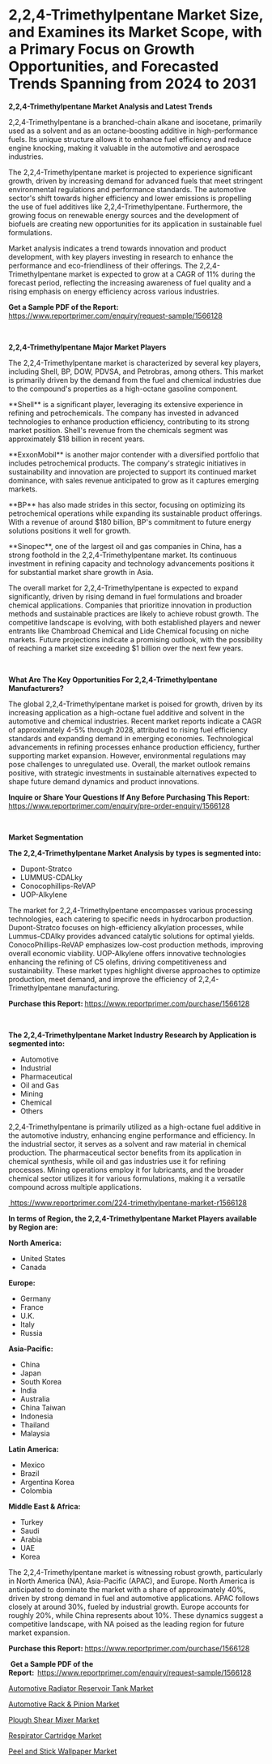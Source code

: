 <p><h1>2,2,4-Trimethylpentane Market Size, and Examines its Market Scope, with a Primary Focus on Growth Opportunities, and Forecasted Trends Spanning from 2024 to 2031</h1></p><p><strong>2,2,4-Trimethylpentane Market Analysis and Latest Trends</strong></p>
<p><p>2,2,4-Trimethylpentane is a branched-chain alkane and isocetane, primarily used as a solvent and as an octane-boosting additive in high-performance fuels. Its unique structure allows it to enhance fuel efficiency and reduce engine knocking, making it valuable in the automotive and aerospace industries.</p><p>The 2,2,4-Trimethylpentane market is projected to experience significant growth, driven by increasing demand for advanced fuels that meet stringent environmental regulations and performance standards. The automotive sector's shift towards higher efficiency and lower emissions is propelling the use of fuel additives like 2,2,4-Trimethylpentane. Furthermore, the growing focus on renewable energy sources and the development of biofuels are creating new opportunities for its application in sustainable fuel formulations.</p><p>Market analysis indicates a trend towards innovation and product development, with key players investing in research to enhance the performance and eco-friendliness of their offerings. The 2,2,4-Trimethylpentane market is expected to grow at a CAGR of 11% during the forecast period, reflecting the increasing awareness of fuel quality and a rising emphasis on energy efficiency across various industries.</p></p>
<p><strong>Get a Sample PDF of the Report:&nbsp;</strong> <a href="https://www.reportprimer.com/enquiry/request-sample/1566128">https://www.reportprimer.com/enquiry/request-sample/1566128</a></p>
<p>&nbsp;</p>
<p><strong>2,2,4-Trimethylpentane Major Market Players</strong></p>
<p><p>The 2,2,4-Trimethylpentane market is characterized by several key players, including Shell, BP, DOW, PDVSA, and Petrobras, among others. This market is primarily driven by the demand from the fuel and chemical industries due to the compound's properties as a high-octane gasoline component.</p><p>**Shell** is a significant player, leveraging its extensive experience in refining and petrochemicals. The company has invested in advanced technologies to enhance production efficiency, contributing to its strong market position. Shell's revenue from the chemicals segment was approximately $18 billion in recent years.</p><p>**ExxonMobil** is another major contender with a diversified portfolio that includes petrochemical products. The company's strategic initiatives in sustainability and innovation are projected to support its continued market dominance, with sales revenue anticipated to grow as it captures emerging markets.</p><p>**BP** has also made strides in this sector, focusing on optimizing its petrochemical operations while expanding its sustainable product offerings. With a revenue of around $180 billion, BP's commitment to future energy solutions positions it well for growth.</p><p>**Sinopec**, one of the largest oil and gas companies in China, has a strong foothold in the 2,2,4-Trimethylpentane market. Its continuous investment in refining capacity and technology advancements positions it for substantial market share growth in Asia.</p><p>The overall market for 2,2,4-Trimethylpentane is expected to expand significantly, driven by rising demand in fuel formulations and broader chemical applications. Companies that prioritize innovation in production methods and sustainable practices are likely to achieve robust growth. The competitive landscape is evolving, with both established players and newer entrants like Chambroad Chemical and Lide Chemical focusing on niche markets. Future projections indicate a promising outlook, with the possibility of reaching a market size exceeding $1 billion over the next few years.</p></p>
<p>&nbsp;</p>
<p><strong>What Are The Key Opportunities For 2,2,4-Trimethylpentane Manufacturers?</strong></p>
<p><p>The global 2,2,4-Trimethylpentane market is poised for growth, driven by its increasing application as a high-octane fuel additive and solvent in the automotive and chemical industries. Recent market reports indicate a CAGR of approximately 4-5% through 2028, attributed to rising fuel efficiency standards and expanding demand in emerging economies. Technological advancements in refining processes enhance production efficiency, further supporting market expansion. However, environmental regulations may pose challenges to unregulated use. Overall, the market outlook remains positive, with strategic investments in sustainable alternatives expected to shape future demand dynamics and product innovations.</p></p>
<p><strong>Inquire or Share Your Questions If Any Before Purchasing This Report:</strong> <a href="https://www.reportprimer.com/enquiry/pre-order-enquiry/1566128">https://www.reportprimer.com/enquiry/pre-order-enquiry/1566128</a></p>
<p>&nbsp;</p>
<p><strong>Market Segmentation</strong></p>
<p><strong>The 2,2,4-Trimethylpentane Market Analysis by types is segmented into:</strong></p>
<p><ul><li>Dupont-Stratco</li><li>LUMMUS-CDALky</li><li>Conocophillips-ReVAP</li><li>UOP-Alkylene</li></ul></p>
<p><p>The market for 2,2,4-Trimethylpentane encompasses various processing technologies, each catering to specific needs in hydrocarbon production. Dupont-Stratco focuses on high-efficiency alkylation processes, while Lummus-CDAlky provides advanced catalytic solutions for optimal yields. ConocoPhillips-ReVAP emphasizes low-cost production methods, improving overall economic viability. UOP-Alkylene offers innovative technologies enhancing the refining of C5 olefins, driving competitiveness and sustainability. These market types highlight diverse approaches to optimize production, meet demand, and improve the efficiency of 2,2,4-Trimethylpentane manufacturing.</p></p>
<p><strong>Purchase this Report:&nbsp;</strong><a href="https://www.reportprimer.com/purchase/1566128">https://www.reportprimer.com/purchase/1566128</a></p>
<p>&nbsp;</p>
<p><strong>The 2,2,4-Trimethylpentane Market Industry Research by Application is segmented into:</strong></p>
<p><ul><li>Automotive</li><li>Industrial</li><li>Pharmaceutical</li><li>Oil and Gas</li><li>Mining</li><li>Chemical</li><li>Others</li></ul></p>
<p><p>2,2,4-Trimethylpentane is primarily utilized as a high-octane fuel additive in the automotive industry, enhancing engine performance and efficiency. In the industrial sector, it serves as a solvent and raw material in chemical production. The pharmaceutical sector benefits from its application in chemical synthesis, while oil and gas industries use it for refining processes. Mining operations employ it for lubricants, and the broader chemical sector utilizes it for various formulations, making it a versatile compound across multiple applications.</p></p>
<p><a href="https://www.reportprimer.com/224-trimethylpentane-market-r1566128">&nbsp;https://www.reportprimer.com/224-trimethylpentane-market-r1566128</a></p>
<p><strong>In terms of Region, the 2,2,4-Trimethylpentane Market Players available by Region are:</strong></p>
<p>
    <p> <strong> North America: </strong>
        <ul>
            <li>United States</li>
            <li>Canada</li>
        </ul>
        </p> 
    <p> <strong> Europe: </strong>
        <ul>
            <li>Germany</li>
            <li>France</li>
            <li>U.K.</li>
            <li>Italy</li>
            <li>Russia</li>
        </ul>
        </p> 
    <p> <strong> Asia-Pacific: </strong>
        <ul>
            <li>China</li>
            <li>Japan</li>
            <li>South Korea</li>
            <li>India</li>
            <li>Australia</li>
            <li>China Taiwan</li>
            <li>Indonesia</li>
            <li>Thailand</li>
            <li>Malaysia</li>
        </ul>
        </p> 
    <p> <strong> Latin America: </strong>
        <ul>
            <li>Mexico</li>
            <li>Brazil</li>
            <li>Argentina Korea</li>
            <li>Colombia</li>
        </ul>
        </p> 
    <p> <strong> Middle East & Africa: </strong>
        <ul>
            <li>Turkey</li>
            <li>Saudi</li>
            <li>Arabia</li>
            <li>UAE</li>
            <li>Korea</li>
        </ul>
    </p>
    </p>
<p><p>The 2,2,4-Trimethylpentane market is witnessing robust growth, particularly in North America (NA), Asia-Pacific (APAC), and Europe. North America is anticipated to dominate the market with a share of approximately 40%, driven by strong demand in fuel and automotive applications. APAC follows closely at around 30%, fueled by industrial growth. Europe accounts for roughly 20%, while China represents about 10%. These dynamics suggest a competitive landscape, with NA poised as the leading region for future market expansion.</p></p>
<p><strong>Purchase this Report: </strong><a href="https://www.reportprimer.com/purchase/1566128">https://www.reportprimer.com/purchase/1566128</a></p>
<p>&nbsp;<strong>Get a Sample PDF of the Report:&nbsp;&nbsp;</strong><a href="https://www.reportprimer.com/enquiry/request-sample/1566128">https://www.reportprimer.com/enquiry/request-sample/1566128</a></p>
<p><strong></strong></p>
<p><p><a href="https://medium.com/@franzjerde2023/market-trends-in-the-global-automotive-radiator-reservoir-tank-market-forecast-and-analysis-2024-302720a67733">Automotive Radiator Reservoir Tank Market</a></p><p><a href="https://medium.com/@tomcat56456/automotive-rack-pinion-industry-sector-new-technologies-and-market-impact-forecasted-for-period-f83d7d1b3caf">Automotive Rack & Pinion Market</a></p><p><a href="https://issuu.com/reportprime-2/docs/plough-shear-mixer-market-size-2030_32af79c83d874d">Plough Shear Mixer Market</a></p><p><a href="https://www.linkedin.com/pulse/respirator-cartridge-market-share-size-trends-industry-analysis-report-dzpde?trackingId=68VHQZ6RTm67Iew74TESKg%3D%3D">Respirator Cartridge Market</a></p><p><a href="https://www.linkedin.com/pulse/peel-stick-wallpaper-market-investigation-industry-evolution-6qolc?trackingId=b7NFIthWSP%2BOTIRTKBS4ww%3D%3D">Peel and Stick Wallpaper Market</a></p></p>